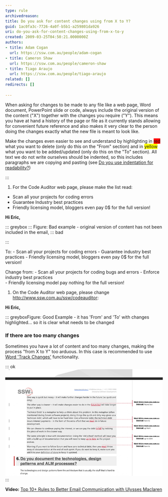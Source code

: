```yaml
---
type: rule
archivedreason: 
title: Do you ask for content changes using from X to Y?
guid: 1ac0fa3c-7726-4a0f-b5b1-a259801da926
uri: do-you-ask-for-content-changes-using-from-x-to-y
created: 2009-03-25T04:50:21.0000000Z
authors:
- title: Adam Cogan
  url: https://ssw.com.au/people/adam-cogan
- title: Cameron Shaw
  url: https://ssw.com.au/people/cameron-shaw
- title: Tiago Araujo
  url: https://ssw.com.au/people/tiago-araujo
related: []
redirects: []

---
```


When asking for changes to be made to any file like a web page, Word document, PowerPoint slide or code, always include the original version of the content ("X") together with the changes you require ("Y"). This means you have at hand a history of the page or file as it currently stands allowing for convenient future reference and also makes it very clear to the person doing the changes exactly what the new file is meant to look like. 

Make the changes even easier to see and understand by highlighting in <font style="background-color:#ff0000;">red</font> what you want to delete (only do this on the "From" section) and in <font style="background-color:#ffff00;">yellow</font> what you want to be added/updated (only do this on the "To" section).  All text we do not write ourselves should be indented, so this includes paragraphs we are copying and pasting (see [Do you use indentation for readability?](/_layouts/15/FIXUPREDIRECT.ASPX?WebId=3dfc0e07-e23a-4cbb-aac2-e778b71166a2&TermSetId=07da3ddf-0924-4cd2-a6d4-a4809ae20160&TermId=4d9255a5-7b57-4f98-9e86-3bbb8a64ce75))

<!--endintro-->


:::

1. For the Code Auditor web page, please make the list read:

- Scan all your projects for coding errors
- Guarantee Industry best practices
- Friendly licensing model, bloggers even pay 0$ for the full version!

**Hi Eric,**

::: greybox
:::
Figure: Bad example - original version of content has not been included in the email,
::: bad


:::

To:
    - Scan all your projects for coding errors
    - Guarantee industry best practices
    - Friendly licensing model, bloggers even pay  0$ for the full version!

Change from:
     - Scan all your projects for coding              bugs and errors
     - Enforce industry best practices              
     - Friendly licensing model pay nothing for the full version!

1. On the Code Auditor web page, please change              http://www.ssw.com.au/ssw/codeauditor:

**Hi Eric,**

::: greyboxFigure: Good Example - it has 'From' and 'To' with changes highlighted... so it is clear what needs to be changed

### If there are too many changes


Sometimes you have a lot of content and too many changes, making the process "from X to Y" too arduous. In this case is recommended to use     [Word 'Track Changes'](https://support.office.com/en-gb/article/track-changes-in-word-197ba630-0f5f-4a8e-9a77-3712475e806a) functionality.

::: ok  
![Figure: A Word document with 'Track Changes' ON is recommended if you have too many changes](word-track-changes.jpg)  
:::

**Video:** [Top 10+ Rules to Better Email Communication with Ulysses Maclaren](https://www.youtube.com/watch?v=LAqRokqq4jI)
